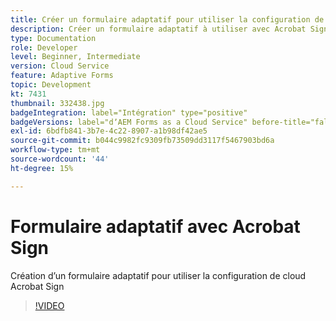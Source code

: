 ```yaml
---
title: Créer un formulaire adaptatif pour utiliser la configuration de Cloud Services Acrobat Sign créée
description: Créer un formulaire adaptatif à utiliser avec Acrobat Sign
type: Documentation
role: Developer
level: Beginner, Intermediate
version: Cloud Service
feature: Adaptive Forms
topic: Development
kt: 7431
thumbnail: 332438.jpg
badgeIntegration: label="Intégration" type="positive"
badgeVersions: label="dʼAEM Forms as a Cloud Service" before-title="false"
exl-id: 6bdfb841-3b7e-4c22-8907-a1b98df42ae5
source-git-commit: b044c9982fc9309fb73509dd3117f5467903bd6a
workflow-type: tm+mt
source-wordcount: '44'
ht-degree: 15%

---
```


# Formulaire adaptatif avec Acrobat Sign

Création d’un formulaire adaptatif pour utiliser la configuration de cloud Acrobat Sign

>[!VIDEO](https://video.tv.adobe.com/v/332438?quality=12&learn=on)
